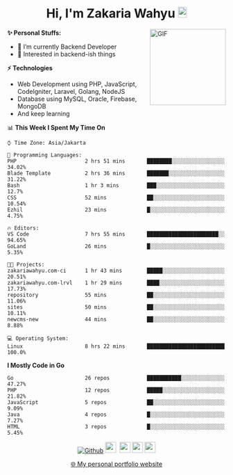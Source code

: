 <h1 align="center">Hi, I'm Zakaria Wahyu <img src="https://github.com/TheDudeThatCode/TheDudeThatCode/blob/master/Assets/Hi.gif" width="20px" height="25px"></h1>

<img align="right" alt="GIF" height="175px" src="https://www.nayakapratama.co.id/wp-content/uploads/2019/07/Website-Maintenance.gif" />

**✨ Personal Stuffs:**
- 🔭 I’m currently Backend Developer
- 🌱 Interested in backend-ish things

**⚡ Technologies**
- Web Development using PHP, JavaScript, CodeIgniter, Laravel, Golang, NodeJS
- Database using MySQL, Oracle, Firebase, MongoDB
- And keep learning

<!--START_SECTION:waka-->
📊 **This Week I Spent My Time On** 

```text
⌚︎ Time Zone: Asia/Jakarta

💬 Programming Languages: 
PHP                      2 hrs 51 mins       ████████░░░░░░░░░░░░░░░░░   34.02% 
Blade Template           2 hrs 36 mins       ███████░░░░░░░░░░░░░░░░░░   31.22% 
Bash                     1 hr 3 mins         ███░░░░░░░░░░░░░░░░░░░░░░   12.7% 
CSS                      52 mins             ██░░░░░░░░░░░░░░░░░░░░░░░   10.54% 
Ezhil                    23 mins             █░░░░░░░░░░░░░░░░░░░░░░░░   4.75%

🔥 Editors: 
VS Code                  7 hrs 55 mins       ███████████████████████░░   94.65% 
GoLand                   26 mins             █░░░░░░░░░░░░░░░░░░░░░░░░   5.35%

🐱‍💻 Projects: 
zakariawahyu.com-ci      1 hr 43 mins        █████░░░░░░░░░░░░░░░░░░░░   20.51% 
zakariawahyu.com-lrvl    1 hr 29 mins        ████░░░░░░░░░░░░░░░░░░░░░   17.73% 
repository               55 mins             ██░░░░░░░░░░░░░░░░░░░░░░░   11.06% 
sites                    50 mins             ██░░░░░░░░░░░░░░░░░░░░░░░   10.11% 
newcms-new               44 mins             ██░░░░░░░░░░░░░░░░░░░░░░░   8.88%

💻 Operating System: 
Linux                    8 hrs 22 mins       █████████████████████████   100.0%

```

**I Mostly Code in Go** 

```text
Go                       26 repos            ███████████░░░░░░░░░░░░░░   47.27% 
PHP                      12 repos            █████░░░░░░░░░░░░░░░░░░░░   21.82% 
JavaScript               5 repos             ██░░░░░░░░░░░░░░░░░░░░░░░   9.09% 
Java                     4 repos             █░░░░░░░░░░░░░░░░░░░░░░░░   7.27% 
HTML                     3 repos             █░░░░░░░░░░░░░░░░░░░░░░░░   5.45%

```



<!--END_SECTION:waka-->

<p align="center">
<a href="https://github.com/zakariawahyu" target="_blank"><img alt="Github" src="https://img.shields.io/badge/GitHub-%2312100E.svg?&style=for-the-badge&logo=Github&logoColor=white" /></a>
<a href="https://www.twitter.com/_zakariawahyu"><img src="https://img.shields.io/badge/twitter-%231DA1F2.svg?&style=for-the-badge&logo=twitter&logoColor=white" height=25></a> 
<a href="https://www.linkedin.com/in/zakariawahyu"><img src="https://img.shields.io/badge/linkedin-%230077B5.svg?&style=for-the-badge&logo=linkedin&logoColor=white" height=25></a> 
<a href="https://www.instagram.com/_zakariawahyu"><img src="https://img.shields.io/badge/instagram-%23E4405F.svg?&style=for-the-badge&logo=instagram&logoColor=white" height=25></a>
<a href="https://medium.com/@zakariawahyu"><img src="https://img.shields.io/badge/Medium-12100E?style=for-the-badge&logo=medium&logoColor=white" height=25></a>
</p>
<p align="center"><a href="https://www.zakariawahyu.com" target="_blank">🌐 My personal portfolio website</a></p>
